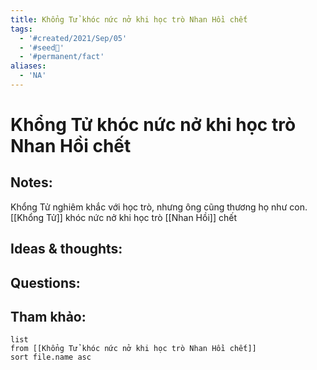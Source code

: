```yaml
---
title: Khổng Tử khóc nức nở khi học trò Nhan Hồi chết
tags:
  - '#created/2021/Sep/05'
  - '#seed🥜'
  - '#permanent/fact'
aliases:
  - 'NA'
---
```

# Khổng Tử khóc nức nở khi học trò Nhan Hồi chết

## Notes:
Khổng Tử nghiêm khắc với học trò, nhưng ông cũng thương họ như con. [[Khổng Tử]] khóc nức nở khi học trò [[Nhan Hồi]] chết

## Ideas & thoughts:

## Questions:


## Tham khảo:
```dataview
list
from [[Khổng Tử khóc nức nở khi học trò Nhan Hồi chết]]
sort file.name asc
```